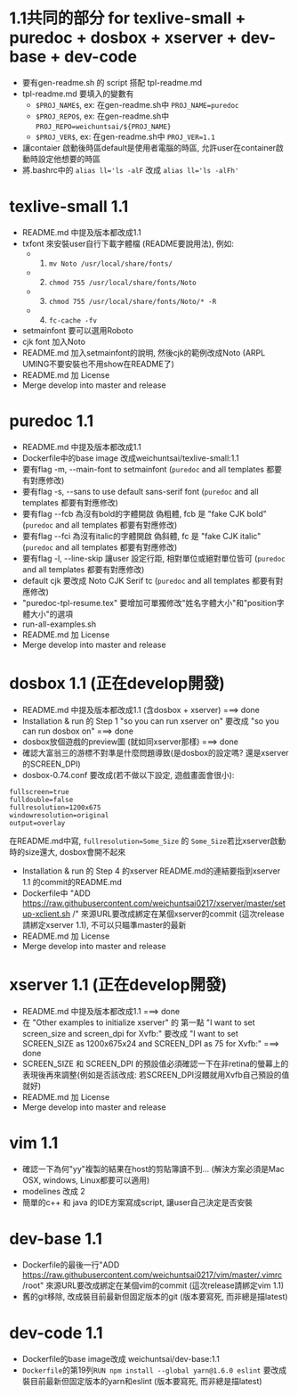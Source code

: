 # 1.1共同的部分 for texlive-small + puredoc + dosbox + xserver + dev-base + dev-code
* 要有gen-readme.sh 的 script 搭配 tpl-readme.md
* tpl-readme.md 要填入的變數有
  - `$PROJ_NAME$`, ex: 在gen-readme.sh中 `PROJ_NAME=puredoc`
  - `$PROJ_REPO$`, ex: 在gen-readme.sh中 `PROJ_REPO=weichuntsai/${PROJ_NAME}`
  - `$PROJ_VER$`, ex: 在gen-readme.sh中 `PROJ_VER=1.1`
* 讓contaier 啟動後時區default是使用者電腦的時區, 允許user在container啟動時設定他想要的時區
* 將.bashrc中的 `alias ll='ls -alF` 改成 `alias ll='ls -alFh'`

# texlive-small 1.1
* README.md 中提及版本都改成1.1
* txfont 來安裝user自行下載字體檔 (README要說用法), 例如:
  - 1. `mv Noto /usr/local/share/fonts/`
  - 2. `chmod 755 /usr/local/share/fonts/Noto`
  - 3. `chmod 755 /usr/local/share/fonts/Noto/* -R`
  - 4. `fc-cache -fv`
* setmainfont 要可以選用Roboto
* cjk font 加入Noto
* README.md 加入setmainfont的說明, 然後cjk的範例改成Noto (ARPL UMING不要安裝也不用show在README了)
* README.md 加 License
* Merge develop into master and release

# puredoc 1.1
* README.md 中提及版本都改成1.1
* Dockerfile中的base image 改成weichuntsai/texlive-small:1.1
* 要有flag -m, --main-font to setmainfont (`puredoc` and all templates 都要有對應修改)
* 要有flag -s, --sans to use default sans-serif font (`puredoc` and all templates 都要有對應修改)
* 要有flag --fcb 為沒有bold的字體開啟 偽粗體, fcb 是 "fake CJK bold" (`puredoc` and all templates 都要有對應修改)
* 要有flag --fci 為沒有italic的字體開啟 偽斜體, fc 是 "fake CJK italic" (`puredoc` and all templates 都要有對應修改)
* 要有flag -l, --line-skip 讓user 設定行距, 相對單位或絕對單位皆可 (`puredoc` and all templates 都要有對應修改)
* default cjk 要改成 Noto CJK Serif tc (`puredoc` and all templates 都要有對應修改)
* "puredoc-tpl-resume.tex" 要增加可單獨修改"姓名字體大小"和"position字體大小"的選項
* run-all-examples.sh
* README.md 加 License
* Merge develop into master and release

# dosbox 1.1 (正在develop開發)
* README.md 中提及版本都改成1.1 (含dosbox + xserver) ===> done
* Installation & run 的 Step 1 "so you can run xserver on" 要改成 "so you can run dosbox on" ===> done
* dosbox放個遊戲的preview圖 (就如同xserver那樣) ===> done
* 確認大富翁三的游標不對準是什麼問題導致(是dosbox的設定嗎? 還是xserver的SCREEN_DPI)
* dosbox-0.74.conf 要改成(若不做以下設定, 遊戲畫面會很小):
```
fullscreen=true
fulldouble=false
fullresolution=1200x675
windowresolution=original
output=overlay
```
在README.md中寫, `fullresolution=Some_Size` 的 `Some_Size`若比xserver啟動時的size還大, dosbox會開不起來

* Installation & run 的 Step 4 的xserver README.md的連結要指到xserver 1.1 的commit的README.md
* Dockerfile中 "ADD https://raw.githubusercontent.com/weichuntsai0217/xserver/master/setup-xclient.sh /" 來源URL要改成綁定在某個xserver的commit (這次release請綁定xserver 1.1), 不可以只瞄準master的最新
* README.md 加 License
* Merge develop into master and release

# xserver 1.1 (正在develop開發)
* README.md 中提及版本都改成1.1 ===> done
* 在 "Other examples to initialize xserver" 的 第一點 "I want to set screen_size and screen_dpi for Xvfb:" 要改成 "I want to set SCREEN_SIZE as 1200x675x24 and SCREEN_DPI as 75 for Xvfb:" ===> done
* SCREEN_SIZE 和 SCREEN_DPI 的預設值必須確認一下在非retina的螢幕上的表現後再來調整(例如是否該改成: 若SCREEN_DPI沒餵就用Xvfb自己預設的值就好)
* README.md 加 License
* Merge develop into master and release

# vim 1.1
* 確認一下為何"yy"複製的結果在host的剪貼簿讀不到... (解決方案必須是Mac OSX, windows, Linux都要可以適用)
* modelines 改成 2
* 簡單的c++ 和 java 的IDE方案寫成script, 讓user自己決定是否安裝

# dev-base 1.1
* Dockerfile的最後一行"ADD https://raw.githubusercontent.com/weichuntsai0217/vim/master/.vimrc /root" 來源URL要改成綁定在某個vim的commit (這次release請綁定vim 1.1)
* 舊的git移除, 改成裝目前最新但固定版本的git (版本要寫死, 而非總是描latest)

# dev-code 1.1
* Dockerfile的base image改成 weichuntsai/dev-base:1.1
* `Dockerfile`的第19列`RUN npm install --global yarn@1.6.0 eslint` 要改成裝目前最新但固定版本的yarn和eslint (版本要寫死, 而非總是描latest)
